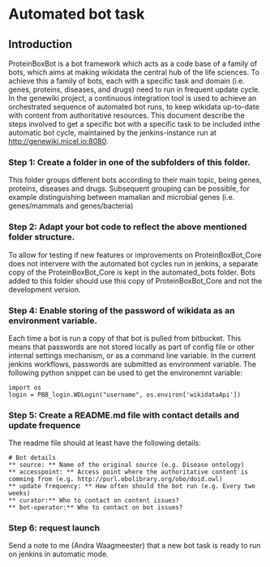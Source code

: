 # Automated bot task
## Introduction
ProteinBoxBot is a bot framework which acts as a code base of a family of bots, which aims at making wikidata the central hub of the life sciences. 
To achieve this a family of bots, each with a specific task and domain (i.e. genes, proteins, diseases, and drugs) need to run in frequent update cycle. 
In the genewiki project, a continuous integration tool is used to achieve an orchestrated sequence of automated bot runs, to keep wikidata up-to-date with content
from authoritative resources. This document describe the steps involved to get a specific bot with a specific task to be included inthe automatic bot cycle, maintained by 
the jenkins-instance run at http://genewiki.micel.io:8080.

### Step 1: Create a folder in one of the subfolders of this folder.
This folder groups different bots according to their main topic, being genes, proteins, diseases and drugs. Subsequent grouping can be possible, for example distinguishing between mamalian and microbial genes (i.e. genes/mammals and genes/bacteria)

### Step 2: Adapt your bot code to reflect the above mentioned folder structure.
To allow for testing if new features or improvements on ProteinBoxBot_Core does not intervere with the automated bot cycles run in jenkins, a separate copy of the ProteinBoxBot_Core is kept 
in the automated_bots folder. Bots added to this folder should use this copy of ProteinBoxBot_Core and not the development version.

### Step 4: Enable storing of the password of wikidata as an environment variable.
Each time a bot is run a copy of that bot is pulled from bitbucket. This means that passwords are not stored locally as part of config file or other internal settings mechanism, or as a command line variable.  In the current jenkins workflows, passwords are submitted as environment variable. The following python snippet can be used to get the environemnt variable:
```
import os
login = PBB_login.WDLogin("username", os.environ['wikidataApi'])
```

### Step 5: Create a README.md file with contact details and update frequence
The readme file should at least have the following details:
```
# Bot details
** source: ** Name of the original source (e.g. Disease ontology)
** accesspoint: ** Access point where the authoritative content is comming from (e.g. http://purl.obolibrary.org/obo/doid.owl)
** update frequency: ** How often should the bot run (e.g. Every two weeks)
** curator:** Who to contact on content issues?
** bot-operator:** Who to contact on bot issues?
``` 

### Step 6: request launch
Send a note to me (Andra Waagmeester) that a new bot task is ready to run on jenkins in automatic mode. 
